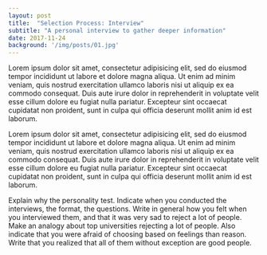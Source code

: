 ```yaml
---
layout: post
title:  "Selection Process: Interview"
subtitle: "A personal interview to gather deeper information"
date: 2017-11-24
background: '/img/posts/01.jpg'
---
```


Lorem ipsum dolor sit amet, consectetur adipisicing elit, sed do eiusmod tempor incididunt ut labore et dolore magna aliqua. Ut enim ad minim veniam, quis nostrud exercitation ullamco laboris nisi ut aliquip ex ea commodo consequat. Duis aute irure dolor in reprehenderit in voluptate velit esse cillum dolore eu fugiat nulla pariatur. Excepteur sint occaecat cupidatat non proident, sunt in culpa qui officia deserunt mollit anim id est laborum.

Lorem ipsum dolor sit amet, consectetur adipisicing elit, sed do eiusmod tempor incididunt ut labore et dolore magna aliqua. Ut enim ad minim veniam, quis nostrud exercitation ullamco laboris nisi ut aliquip ex ea commodo consequat. Duis aute irure dolor in reprehenderit in voluptate velit esse cillum dolore eu fugiat nulla pariatur. Excepteur sint occaecat cupidatat non proident, sunt in culpa qui officia deserunt mollit anim id est laborum.

Explain why the personality test.
Indicate when you conducted the interviews, the format, the questions. Write in general how you felt when you interviewed them, and that it was very sad to reject a lot of people.
Make an analogy about top universities rejecting a lot of people.
Also indicate that you were afraid of choosing based on feelings than reason.
Write that you realized that all of them without exception are good people.
